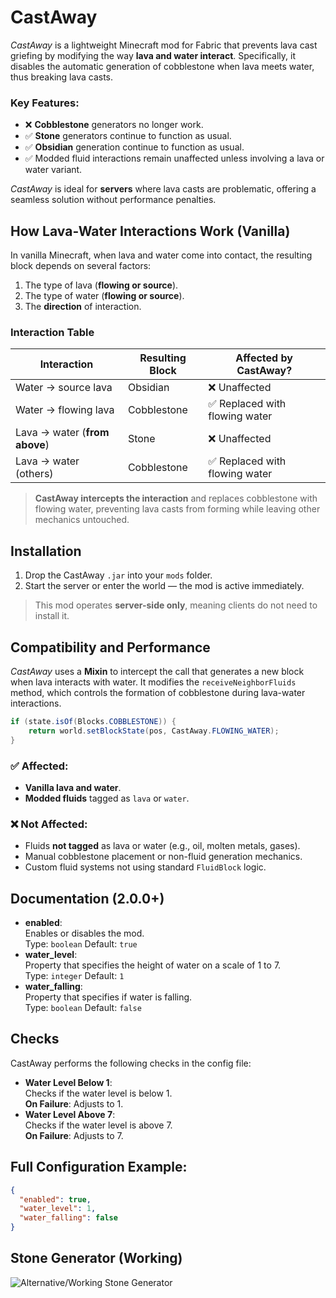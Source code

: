 # CastAway

*CastAway* is a lightweight Minecraft mod for Fabric that prevents lava cast griefing by modifying the way **lava and water interact**. Specifically, it disables the automatic generation of cobblestone when lava meets water, thus breaking lava casts.

### Key Features:
- ❌ **Cobblestone** generators no longer work.
- ✅ **Stone** generators continue to function as usual.
- ✅ **Obsidian** generation continue to function as usual.
- ✅ Modded fluid interactions remain unaffected unless involving a lava or water variant.

*CastAway* is ideal for **servers** where lava casts are problematic, offering a seamless solution without performance penalties.

##  How Lava-Water Interactions Work (Vanilla)

In vanilla Minecraft, when lava and water come into contact, the resulting block depends on several factors:

1. The type of lava (**flowing or source**).
2. The type of water (**flowing or source**).
3. The **direction** of interaction.

### Interaction Table

| Interaction                             | Resulting Block | Affected by CastAway?        |
|----------------------------------------|------------------|------------------------------|
| Water → source lava       | Obsidian         | ❌ Unaffected                |
| Water → flowing lava    | Cobblestone      | ✅ Replaced with flowing water |
| Lava → water (**from above**) | Stone            | ❌ Unaffected                |
| Lava → water (others)   | Cobblestone      | ✅ Replaced with flowing water |

>  **CastAway intercepts the interaction** and replaces cobblestone with flowing water, preventing lava casts from forming while leaving other mechanics untouched.

## Installation

1. Drop the CastAway `.jar` into your `mods` folder.
2. Start the server or enter the world — the mod is active immediately.

> This mod operates **server-side only**, meaning clients do not need to install it.

## Compatibility and Performance

*CastAway* uses a **Mixin** to intercept the call that generates a new block when lava interacts with water. It modifies the `receiveNeighborFluids` method, which controls the formation of cobblestone during lava-water interactions.

```java
if (state.isOf(Blocks.COBBLESTONE)) {
    return world.setBlockState(pos, CastAway.FLOWING_WATER);
}
```

### ✅ Affected:
- **Vanilla lava and water**.
- **Modded fluids** tagged as `lava` or `water`.

### ❌ Not Affected:
- Fluids **not tagged** as lava or water (e.g., oil, molten metals, gases).
- Manual cobblestone placement or non-fluid generation mechanics.
- Custom fluid systems not using standard `FluidBlock` logic.

## Documentation (2.0.0+)

- **enabled**:<br>
  Enables or disables the mod.<br>
  Type: `boolean` Default: `true`
- **water_level**:<br>
  Property that specifies the height of water on a scale of 1 to 7.<br>
  Type: `integer` Default: `1`
- **water_falling**:<br>
  Property that specifies if water is falling.<br>
  Type: `boolean` Default: `false`

## Checks

CastAway performs the following checks in the config file:

- **Water Level Below 1**:<br>
  Checks if the water level is below 1.<br>
  **On Failure**: Adjusts to 1.
- **Water Level Above 7**:<br>
  Checks if the water level is above 7.<br>
  **On Failure**: Adjusts to 7.

## Full Configuration Example:

```json
{
  "enabled": true,
  "water_level": 1,
  "water_falling": false
}
```

## Stone Generator (Working)

![Alternative/Working Stone Generator](https://cdn.modrinth.com/data/cached_images/e23f72c914b21b58dc1b14915c5a3d2cbd523ea5.png)